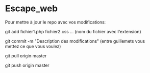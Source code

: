 # Escape_web


Pour mettre à jour le repo avec vos modifications:

git add fichier1.php fichier2.css ... (nom du fichier avec l'extension)

git commit -m "Description des modifications" (entre guillemets vous mettez ce que vous voulez)

git pull origin master

git push origin master
